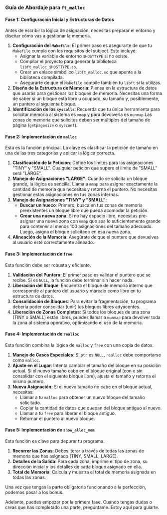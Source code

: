 ### Guía de Abordaje para `ft_malloc`

#### **Fase 1: Configuración Inicial y Estructuras de Datos**

Antes de escribir la lógica de asignación, necesitas preparar el entorno y diseñar cómo vas a gestionar la memoria.

1.  **Configuración del `Makefile`**: El primer paso es asegurarte de que tu `Makefile` cumpla con los requisitos del subject. Esto incluye:
    * Asignar la variable de entorno `$HOSTTYPE` si no existe.
    * Compilar el proyecto para generar la biblioteca `libft_malloc_$HOSTTYPE.so`.
    * Crear un enlace simbólico `libft_malloc.so` que apunte a la biblioteca compilada.
    * Asegurarte de que el `Makefile` compile también tu `libft` si la utilizas.
2.  **Diseño de la Estructura de Memoria**: Piensa en la estructura de datos que usarás para gestionar los bloques de memoria. Necesitas una forma de saber si un bloque está libre u ocupado, su tamaño y, posiblemente, un puntero al siguiente bloque.
3.  **Identificación de los `syscalls`**: Recuerda que tu única herramienta para solicitar memoria al sistema es `mmap` y para devolverla es `munmap`.Las zonas de memoria que solicites deben ser múltiplos del tamaño de página (`getpagesize` o `sysconf`).

#### **Fase 2: Implementación de `malloc`**

Esta es la función principal. La clave es clasificar la petición de tamaño en una de las tres categorías y aplicar la lógica correcta.

1.  **Clasificación de la Petición**: Define los límites para las asignaciones "TINY" y "SMALL". Cualquier petición que supere el límite de "SMALL" será "LARGE".
2.  **Manejo de Asignaciones "LARGE"**: Cuando se solicita un bloque grande, la lógica es sencilla. Llama a `mmap` para asignar exactamente la cantidad de memoria que necesitas y retorna el puntero. No necesitas gestionar estas asignaciones en tus zonas internas.
3.  **Manejo de Asignaciones "TINY" y "SMALL"**:
    * **Buscar un hueco**: Primero, busca en tus zonas de memoria preexistentes un bloque libre que pueda acomodar la petición.
    * **Crear una nueva zona**: Si no hay espacio libre, necesitas pre-asignar una nueva zona con `mmap` que sea lo suficientemente grande para contener al menos 100 asignaciones del tamaño adecuado. Luego, asigna el bloque solicitado en esa nueva zona.
4.  **Alineación de la Memoria**: Asegúrate de que el puntero que devuelves al usuario esté correctamente alineado.

#### **Fase 3: Implementación de `free`**

Esta función debe ser robusta y eficiente.

1.  **Validación del Puntero**: El primer paso es validar el puntero que se recibe. Si es `NULL`, la función debe terminar sin hacer nada.
2.  **Liberación del Bloque**: Encuentra el bloque de memoria interno que corresponde al puntero del usuario y márcalo como libre en tu estructura de datos.
3.  **Consolidación de Bloques**: Para evitar la fragmentación, tu programa debería poder consolidar (unir) los bloques libres adyacentes.
4.  **Liberación de Zonas Completas**: Si todos los bloques de una zona (TINY o SMALL) están libres, puedes llamar a `munmap` para devolver toda la zona al sistema operativo, optimizando el uso de la memoria.

#### **Fase 4: Implementación de `realloc`**

Esta función combina la lógica de `malloc` y `free` con una copia de datos.

1.  **Manejo de Casos Especiales**: Si `ptr` es `NULL`, `realloc` debe comportarse como `malloc`.
2.  **Ajuste en el Lugar**: Intenta cambiar el tamaño del bloque en su posición actual. Si el nuevo tamaño cabe en el bloque original (con o sin consolidar con el siguiente bloque libre), ajusta el tamaño y retorna el mismo puntero.
3.  **Nueva Asignación**: Si el nuevo tamaño no cabe en el bloque actual, necesitas:
    * Llamar a tu `malloc` para obtener un nuevo bloque del tamaño solicitado.
    * Copiar la cantidad de datos que quepan del bloque antiguo al nuevo.
    * Llamar a tu `free` para liberar el bloque antiguo.
    * Retornar el puntero al nuevo bloque.

#### **Fase 5: Implementación de `show_alloc_mem`**

Esta función es clave para depurar tu programa.

1.  **Recorrer las Zonas**: Debes iterar a través de todas las zonas de memoria que has asignado (TINY, SMALL, LARGE).
2.  **Detalles de la Salida**: Para cada zona, imprime el tipo de zona, su dirección inicial y los detalles de cada bloque asignado en ella.
3.  **Total de Memoria**: Calcula y muestra el total de memoria asignada en todas las zonas.

Una vez que tengas la parte obligatoria funcionando a la perfección, podemos pasar a los bonus.

Adelante, puedes empezar por la primera fase. Cuando tengas dudas o creas que has completado una parte, pregúntame. Estoy aquí para guiarte.
